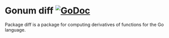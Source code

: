 # Gonum diff [![GoDoc](https://godoc.org/github.com/jingcheng-WU/gonum/diff?status.svg)](https://godoc.org/github.com/jingcheng-WU/gonum/diff)

Package diff is a package for computing derivatives of functions for the Go language.
